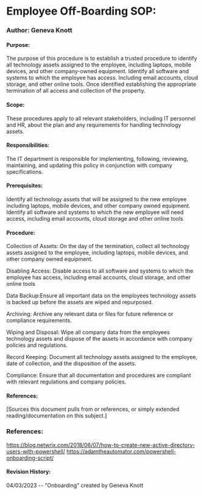 # Employee Off-Boarding SOP:
### Author: Geneva Knott 
#### Purpose:
The purpose of this procedure is to establish a trusted procedure to identify all technology assets assigned to the employee, including laptops, mobile devices, and other company-owned equipment. Identify all software and systems to which the employee has access. Including email accounts, cloud storage, and other online tools. Once identified establishing the appropriate termination of all access and collection of the property. 
#### Scope:
These procedures apply to all relevant stakeholders, including IT personnel and HR, about the plan and any requirements for handling technology assets. 
#### Responsibilities:
The IT department is  responsible for implementing, following, reviewing, maintaining, and updating this policy in conjunction with company specifications. 
#### Prerequisites:
Identify all technology assets that will be assigned to the new employee including laptops, mobile devices, and other company owned equipment. Identify all software and systems to which the new employee will need access, including email accounts, cloud storage and other online tools

#### Procedure:
Collection of Assets: On the day of the termination, collect all technology assets assigned to the employee, including laptops, mobile devices, and other company owned equipment. 

Disabling Access: Disable access to all software and systems to which the employee has access, including email accounts, cloud storage, and other online tools

Data Backup:Ensure all important data on the employees technology assets is backed up before the assets are wiped and repurposed.

Archiving: Archive any relevant data or files for future reference or compliance requirements.

Wiping and Disposal: Wipe all company data from the employees technology assets and dispose of the assets in accordance with company policies and regulations. 

Record Keeping: Document all technology assets assigned to the employee, date of collection, and the disposition of the assets. 

Compliance: Ensure that all documentation and procedures are compliant with relevant regulations and company policies. 
#### References:
[Sources this document pulls from or references, or simply extended reading/documentation on this subject.]

### References:

https://blog.netwrix.com/2018/06/07/how-to-create-new-active-directory-users-with-powershell/
https://adamtheautomator.com/powershell-onboarding-script/


#### Revision History:
04/03/2023 -- "Onboarding" created by Geneva Knott

